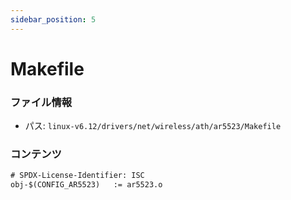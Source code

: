 ```yaml
---
sidebar_position: 5
---
```

# Makefile

### ファイル情報

- パス: `linux-v6.12/drivers/net/wireless/ath/ar5523/Makefile`

### コンテンツ

```txt
# SPDX-License-Identifier: ISC
obj-$(CONFIG_AR5523)   := ar5523.o

```
